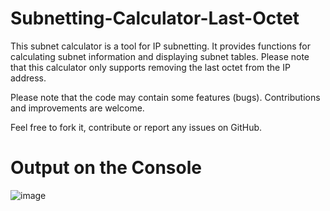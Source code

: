 # Subnetting-Calculator-Last-Octet
This subnet calculator is a tool for IP subnetting. It provides functions for calculating subnet information and displaying subnet tables. Please note that this calculator only supports removing the last octet from the IP address.

Please note that the code may contain some features (bugs). Contributions and improvements are welcome.

Feel free to fork it, contribute or report any issues on GitHub. 


# Output on the Console
![image](https://github.com/DmitrijP1402/Subnetting-Calculator-Last-Octet/assets/118051854/6dfcc29c-b3c2-4d55-9b18-1db20bdba4c3)

